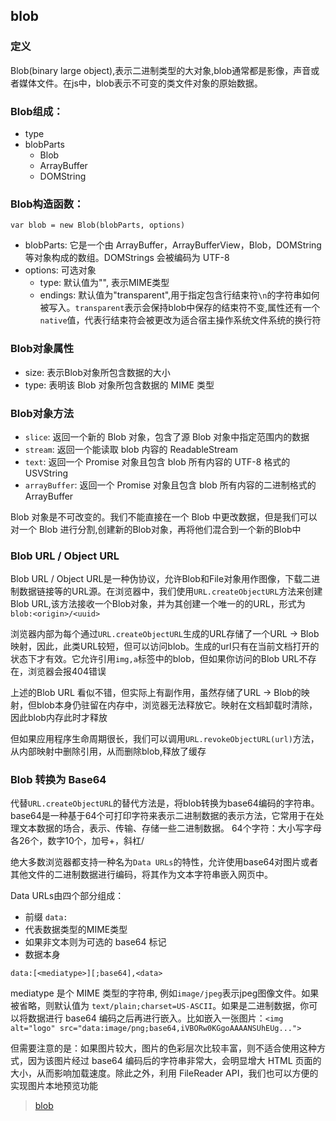## blob
### 定义
Blob(binary large object),表示二进制类型的大对象,blob通常都是影像，声音或者媒体文件。在js中，blob表示不可变的类文件对象的原始数据。

### Blob组成：
* type
* blobParts
  * Blob
  * ArrayBuffer
  * DOMString

### Blob构造函数：
```
var blob = new Blob(blobParts, options)
```
* blobParts: 它是一个由 ArrayBuffer，ArrayBufferView，Blob，DOMString 等对象构成的数组。DOMStrings 会被编码为 UTF-8
* options: 可选对象
  * type: 默认值为"", 表示MIME类型
  * endings: 默认值为"transparent",用于指定包含行结束符`\n`的字符串如何被写入。`transparent`表示会保持blob中保存的结束符不变,属性还有一个`native`值，代表行结束符会被更改为适合宿主操作系统文件系统的换行符

### Blob对象属性
* size: 表示Blob对象所包含数据的大小
* type: 表明该 Blob 对象所包含数据的 MIME 类型

### Blob对象方法
* `slice`: 返回一个新的 Blob 对象，包含了源 Blob 对象中指定范围内的数据
* `stream`: 返回一个能读取 blob 内容的 ReadableStream
* `text`: 返回一个 Promise 对象且包含 blob 所有内容的 UTF-8 格式的 USVString
* `arrayBuffer`: 返回一个 Promise 对象且包含 blob 所有内容的二进制格式的 ArrayBuffer

Blob 对象是不可改变的。我们不能直接在一个 Blob 中更改数据，但是我们可以对一个 Blob 进行分割,创建新的Blob对象，再将他们混合到一个新的Blob中


### Blob URL / Object URL
Blob URL / Object URL是一种伪协议，允许Blob和File对象用作图像，下载二进制数据链接等的URL源。在浏览器中，我们使用`URL.createObjectURL`方法来创建Blob URL,该方法接收一个Blob对象，并为其创建一个唯一的的URL，形式为`blob:<origin>/<uuid>`

浏览器内部为每个通过`URL.createObjectURL`生成的URL存储了一个URL -> Blob映射，因此，此类URL较短，但可以访问blob。生成的url只有在当前文档打开的状态下才有效。它允许引用`img,a`标签中的blob，但如果你访问的Blob URL不存在，浏览器会报404错误

上述的Blob URL 看似不错，但实际上有副作用，虽然存储了URL -> Blob的映射，但blob本身仍驻留在内存中，浏览器无法释放它。映射在文档卸载时清除，因此blob内存此时才释放

但如果应用程序生命周期很长，我们可以调用`URL.revokeObjectURL(url)`方法，从内部映射中删除引用，从而删除blob,释放了缓存

### Blob 转换为 Base64
代替`URL.createObjectURL`的替代方法是，将blob转换为base64编码的字符串。base64是一种基于64个可打印字符来表示二进制数据的表示方法，它常用于在处理文本数据的场合，表示、传输、存储一些二进制数据。
64个字符：大小写字母各26个，数字10个，加号+，斜杠/

绝大多数浏览器都支持一种名为`Data URLs`的特性，允许使用base64对图片或者其他文件的二进制数据进行编码，将其作为文本字符串嵌入网页中。

Data URLs由四个部分组成：
* 前缀 `data:`
* 代表数据类型的MIME类型
* 如果非文本则为可选的 base64 标记
* 数据本身

`data:[<mediatype>][;base64],<data>`

mediatype 是个 MIME 类型的字符串, 例如`image/jpeg`表示jpeg图像文件。如果被省略，则默认值为 `text/plain;charset=US-ASCII`。如果是二进制数据，你可以将数据进行 base64 编码之后再进行嵌入。比如嵌入一张图片：`<img alt="logo" src="data:image/png;base64,iVBORw0KGgoAAAANSUhEUg...">`

但需要注意的是：如果图片较大，图片的色彩层次比较丰富，则不适合使用这种方式，因为该图片经过 base64 编码后的字符串非常大，会明显增大 HTML 页面的大小，从而影响加载速度。除此之外，利用 FileReader API，我们也可以方便的实现图片本地预览功能

> [blob](https://mp.weixin.qq.com/s?__biz=MzAxODE2MjM1MA==&mid=2651559280&idx=1&sn=bc71c7e518169fc315575b2c3ec22060&chksm=802542b1b752cba7e4cc6adbd9d8d9537e946df4f45c03f693197bb9c686aabb3bf228df9d9c&mpshare=1&scene=1&srcid=0828J1jscJH1O6s1KQ7BR8dO&sharer_sharetime=1598624260086&sharer_shareid=8c794445c738f5fb7a84aa99cb3a295e&key=e898af26a858d804d0b88c20cbbdc7c2e03a25451182a625084b39aa8e653b34bd649c5cff4962eeecd2d273a99c802b1b1b3e4cc6b08df51bc6445f67613b59ac118a4ef4c7cd57ea6ad4dfcf5ac1b294958b26e7f61d63d960ba637ca7fa70138501a7b854c328343987079155b0d660f1ece20d037af25f1facdefb2a26e7&ascene=1&uin=MTY0NTAyNjcyMw%3D%3D&devicetype=Windows+10+x64&version=62090538&lang=zh_CN&exportkey=AYuTBIAdrMh63zzdyBiPdZk%3D&pass_ticket=y8Azt6v0Nrwj7A2EktMD9nv9g51GIQeFr1XWlVMh%2F6%2BgNcJy97xJbD%2BlZhqqbdR0)